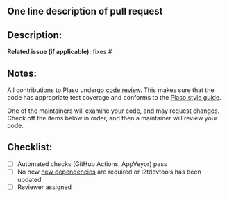 ## One line description of pull request



## Description:


**Related issue (if applicable):** fixes #<plaso issue number here>

## Notes:
All contributions to Plaso undergo [code review](https://github.com/log2timeline/l2tdocs/blob/main/process/Code%20review%20process.asciidoc).
This makes sure that the code has appropriate test coverage and conforms to the
[Plaso style guide](https://plaso.readthedocs.io/en/latest/sources/developer/Style-guide.html).

One of the maintainers will examine your code, and may request changes. Check off the items below in
order, and then a maintainer will review your code.

## Checklist:
* [ ] Automated checks (GitHub Actions, AppVeyor) pass
* [ ] No new [new dependencies](https://plaso.readthedocs.io/en/latest/sources/developer/Adding-a-new-dependency.html) are required or l2tdevtools has been updated
* [ ] Reviewer assigned
